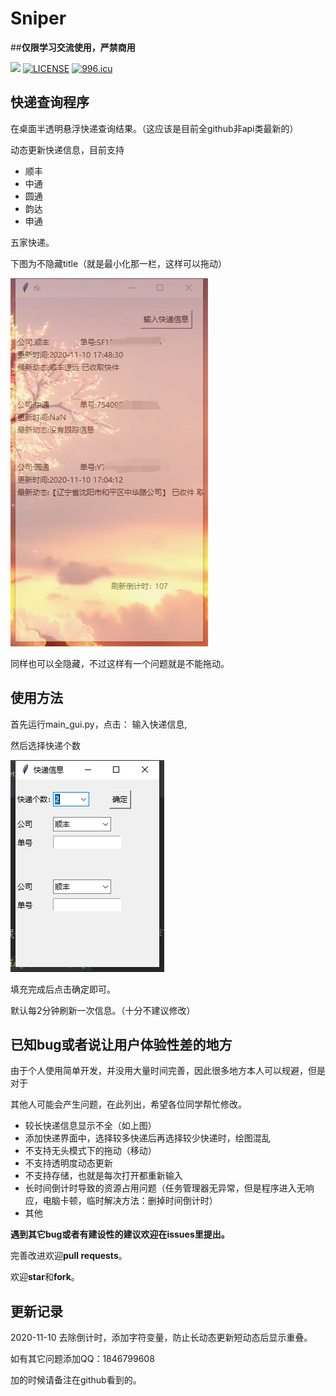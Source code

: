 # Sniper

##**仅限学习交流使用，严禁商用**

<a href="https://github.com/pnoker/iot-dc3/blob/master/LICENSE"><img src="https://img.shields.io/github/license/pnoker/iot-dc3.svg"></a>
[![LICENSE](https://img.shields.io/badge/license-Anti%20996-blue.svg)](https://github.com/996icu/996.ICU/blob/master/LICENSE)
<a href="https://996.icu"><img src="https://img.shields.io/badge/link-996.icu-red.svg" alt="996.icu" /></a>

## 快递查询程序

在桌面半透明悬浮快递查询结果。（这应该是目前全github非api类最新的）

动态更新快递信息，目前支持 

- 顺丰
- 中通
- 圆通
- 韵达
- 申通

五家快递。

下图为不隐藏title（就是最小化那一栏，这样可以拖动）

![样图](./imgs/show1.png)

同样也可以全隐藏，不过这样有一个问题就是不能拖动。


## 使用方法

首先运行main_gui.py，点击： 输入快递信息,

然后选择快递个数

![样图](./imgs/show2.png)

填充完成后点击确定即可。

默认每2分钟刷新一次信息。（十分不建议修改）

## 已知bug或者说让用户体验性差的地方

由于个人使用简单开发，并没用大量时间完善，因此很多地方本人可以规避，但是对于

其他人可能会产生问题，在此列出，希望各位同学帮忙修改。

+ 较长快递信息显示不全（如上图）
+ 添加快递界面中，选择较多快递后再选择较少快递时，绘图混乱
+ 不支持无头模式下的拖动（移动）
+ 不支持透明度动态更新
+ 不支持存储，也就是每次打开都重新输入
+ 长时间倒计时导致的资源占用问题（任务管理器无异常，但是程序进入无响应，电脑卡顿，临时解决方法：删掉时间倒计时）
+ 其他

**遇到其它bug或者有建设性的建议欢迎在issues里提出。**

完善改进欢迎**pull requests**。

欢迎**star**和**fork**。

## 更新记录

2020-11-10 去除倒计时，添加字符变量，防止长动态更新短动态后显示重叠。

如有其它问题添加QQ：1846799608

加的时候请备注在github看到的。